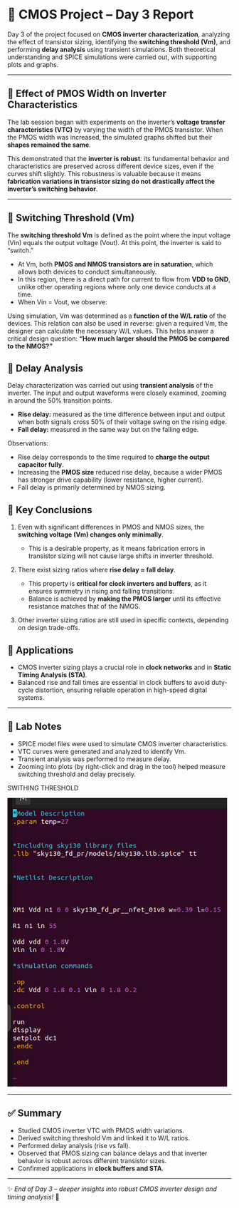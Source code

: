 

# 📘 CMOS Project – Day 3 Report

Day 3 of the project focused on **CMOS inverter characterization**, analyzing the effect of transistor sizing, identifying the **switching threshold (Vm)**, and performing **delay analysis** using transient simulations. Both theoretical understanding and SPICE simulations were carried out, with supporting plots and graphs.  

---

## 🔹 Effect of PMOS Width on Inverter Characteristics

The lab session began with experiments on the inverter’s **voltage transfer characteristics (VTC)** by varying the width of the PMOS transistor. When the PMOS width was increased, the simulated graphs shifted but their **shapes remained the same**.  

This demonstrated that the **inverter is robust**: its fundamental behavior and characteristics are preserved across different device sizes, even if the curves shift slightly. This robustness is valuable because it means **fabrication variations in transistor sizing do not drastically affect the inverter’s switching behavior**.  


---

## 🔹 Switching Threshold (Vm)

The **switching threshold Vm** is defined as the point where the input voltage (Vin) equals the output voltage (Vout). At this point, the inverter is said to “switch.”  

- At Vm, both **PMOS and NMOS transistors are in saturation**, which allows both devices to conduct simultaneously.  
- In this region, there is a direct path for current to flow from **VDD to GND**, unlike other operating regions where only one device conducts at a time.  
- When Vin = Vout, we observe:  


Using simulation, Vm was determined as a **function of the W/L ratio** of the devices. This relation can also be used in reverse: given a required Vm, the designer can calculate the necessary W/L values. This helps answer a critical design question: **“How much larger should the PMOS be compared to the NMOS?”**  



## 🔹 Delay Analysis

Delay characterization was carried out using **transient analysis** of the inverter. The input and output waveforms were closely examined, zooming in around the 50% transition points.  

- **Rise delay:** measured as the time difference between input and output when both signals cross 50% of their voltage swing on the rising edge.  
- **Fall delay:** measured in the same way but on the falling edge.  

Observations:  
- Rise delay corresponds to the time required to **charge the output capacitor fully**.  
- Increasing the **PMOS size** reduced rise delay, because a wider PMOS has stronger drive capability (lower resistance, higher current).  
- Fall delay is primarily determined by NMOS sizing.  


## 🔹 Key Conclusions

1. Even with significant differences in PMOS and NMOS sizes, the **switching voltage (Vm) changes only minimally**.  
   - This is a desirable property, as it means fabrication errors in transistor sizing will not cause large shifts in inverter threshold.  

2. There exist sizing ratios where **rise delay ≈ fall delay**.  
   - This property is **critical for clock inverters and buffers**, as it ensures symmetry in rising and falling transitions.  
   - Balance is achieved by **making the PMOS larger** until its effective resistance matches that of the NMOS.  

3. Other inverter sizing ratios are still used in specific contexts, depending on design trade-offs.  


## 🔹 Applications

- CMOS inverter sizing plays a crucial role in **clock networks** and in **Static Timing Analysis (STA)**.  
- Balanced rise and fall times are essential in clock buffers to avoid duty-cycle distortion, ensuring reliable operation in high-speed digital systems.  

---

## 🧪 Lab Notes

- SPICE model files were used to simulate CMOS inverter characteristics.  
- VTC curves were generated and analyzed to identify Vm.  
- Transient analysis was performed to measure delay.  
- Zooming into plots (by right-click and drag in the tool) helped measure switching threshold and delay precisely.  

SWITHING THRESHOLD



![spice command](images/spice_command_short_channel_ids_vds.png)




---

## ✅ Summary

- Studied CMOS inverter VTC with PMOS width variations.  
- Derived switching threshold Vm and linked it to W/L ratios.  
- Performed delay analysis (rise vs fall).  
- Observed that PMOS sizing can balance delays and that inverter behavior is robust across different transistor sizes.  
- Confirmed applications in **clock buffers and STA**.  

---

✨ *End of Day 3 – deeper insights into robust CMOS inverter design and timing analysis!* 🚀
